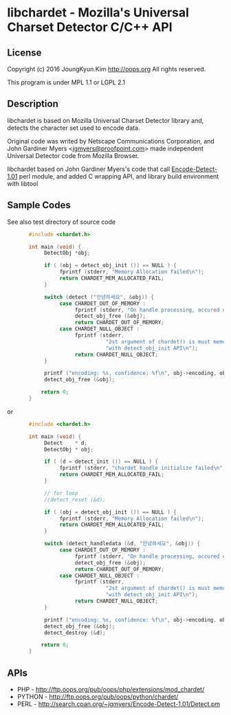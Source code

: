 libchardet - Mozilla's Universal Charset Detector C/C++ API
===

## License
Copyright (c) 2016 JoungKyun.Kim <http://oops.org> All rights reserved.

This program is under MPL 1.1 or LGPL 2.1

## Description
libchardet is based on Mozilla Universal Charset Detector library and, detects
the character set used to encode data.

Original code was writed by Netscape Communications Corporation, and John
Gardiner Myers &lt;jgmyers@proofpoint.com&gt; made independent Universal Detector
code from Mozilla Browser.

libchardet based on John Gardiner Myers's code that call [Encode-Detect-1.01](http://search.cpan.org/~jgmyers/Encode-Detect-1.01/)
perl module, and added C wrapping API, and library build environment with libtool

## Sample Codes

See also test directory of source code

```c
       #include <chardet.h>

       int main (void) {
            DetectObj *obj;

            if ( (obj = detect_obj_init ()) == NULL ) {
                 fprintf (stderr, "Memory Allocation failed\n");
                 return CHARDET_MEM_ALLOCATED_FAIL;
            }

            switch (detect ("안녕하세요", &obj)) {
                 case CHARDET_OUT_OF_MEMORY :
                      fprintf (stderr, "On handle processing, occured out of memory\n");
                      detect_obj_free (&obj);
                      return CHARDET_OUT_OF_MEMORY;
                 case CHARDET_NULL_OBJECT :
                      fprintf (stderr,
                                "2st argument of chardet() is must memory allocation "
                                "with detect_obj_init API\n");
                      return CHARDET_NULL_OBJECT;
            }

            printf ("encoding: %s, confidence: %f\n", obj->encoding, obj->confidence);
            detect_obj_free (&obj);

           return 0;
       }
```

or

```c
       #include <chardet.h>

       int main (void) {
            Detect    * d;
            DetectObj * obj;

            if ( (d = detect_init ()) == NULL ) {
                 fprintf (stderr, "chardet handle initialize failed\n");
                 return CHARDET_MEM_ALLOCATED_FAIL;
            }

            // for loop
            //detect_reset (&d);

            if ( (obj = detect_obj_init ()) == NULL ) {
                 fprintf (stderr, "Memory Allocation failed\n");
                 return CHARDET_MEM_ALLOCATED_FAIL;
            }

            switch (detect_handledata (&d, "안녕하세요", &obj)) {
                 case CHARDET_OUT_OF_MEMORY :
                      fprintf (stderr, "On handle processing, occured out of memory\n");
                      detect_obj_free (&obj);
                      return CHARDET_OUT_OF_MEMORY;
                 case CHARDET_NULL_OBJECT :
                      fprintf (stderr,
                                "2st argument of chardet() is must memory allocation "
                                "with detect_obj_init API\n");
                      return CHARDET_NULL_OBJECT;
            }

            printf ("encoding: %s, confidence: %f\n", obj->encoding, obj->confidence);
            detect_obj_free (&obj);
            detect_destroy (&d);

           return 0;
       }
```

## APIs
  * PHP    - http://ftp.oops.org/pub/oops/php/extensions/mod_chardet/
  * PYTHON - http://ftp.oops.org/pub/oops/python/chardet/
  * PERL   - http://search.cpan.org/~jgmyers/Encode-Detect-1.01/Detect.pm
